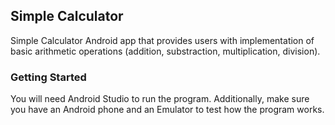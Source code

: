 ## Simple Calculator

Simple Calculator Android app that provides users with implementation of basic arithmetic operations (addition, substraction, multiplication, division).

### Getting Started

You will need Android Studio to run the program. Additionally, make sure you have an Android phone and an Emulator to test how the program works.


